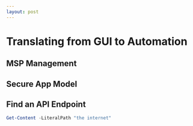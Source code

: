 ```yaml
---
layout: post
---
```


# Translating from GUI to Automation

## MSP Management

## Secure App Model

## Find an API Endpoint

```powershell
Get-Content -LiteralPath "the internet"
```
